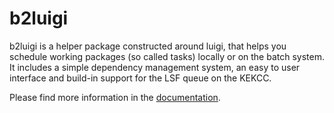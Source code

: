 b2luigi
=======

b2luigi is a helper package constructed around luigi, that helps you schedule working packages (so called tasks)
locally or on the batch system. It includes a simple dependency management system, an easy to user interface and
build-in support for the LSF queue on the KEKCC.

Please find more information in the [documentation](https://b2luigi.readthedocs.io/en/latest/).